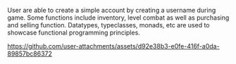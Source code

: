 User are able to create a simple account by creating a username during game. Some functions include inventory, level combat as well as purchasing and selling function. Datatypes, typeclasses, monads, etc are used to showcase functional programming principles. 


https://github.com/user-attachments/assets/d92e38b3-e0fe-416f-a0da-89857bc86372


